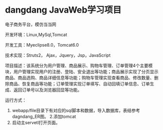 # dangdang  JavaWeb学习项目
电子商务平台，模仿当当网

开发环境：Linux,MySql,Tomcat

开发工具：Myeclipse8.0，Tomcat6.0

技术实现：Struts2， Ajax，Jquery，Jsp，JavaScript

项目描述：该系统分为用户管理、商品展示、购物车管理、订单管理4个主要模块，用户管理实现用户的注册、登陆、安全退出等功能；商品展示实现了分页显示商品、商品选购、商品详细信息等功能；购物车管理实现查看商品、修改数量、删除商品、恢复商品等功能；订单管理实现订单填写、自动回填订单信息、订单生成、返回订单号以及浏览器回显等功能。

运行方式：
1. webapp/file目录下有对应的sql脚本和数据，导入数据库，表结参考dagndang_ER图。
2.添加tomcat
3. 启动主servetl打开页面。

